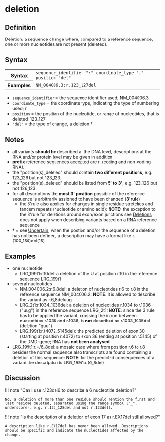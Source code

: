 # deletion

## Definition

Deletion: a sequence change where, compared to a reference sequence, one or more nucleotides are not present (deleted).

## Syntax

<table class="syntax">
  <tr>
    <th>Syntax</th>
    <td><code>sequence_identifier ":" coordinate_type "." position "del"</code></td>
  </tr>
  <tr>
    <th>Examples</th>
    <td><code>NM_004006.3:r.123_127del</code></td>
  </tr>
</table>

- <code>sequence_identifier</code> = the sequence identifier used; NM_004006.3
- <code>coordinate_type</code> = the coordinate type, indicating the type of numbering used; r
- <code>position</code> = the position of the nucleotide, or range of nucleotides, that is deleted; 123_127
- <code>"del"</code> = the type of change, a deletion †

## Notes

- all variants **should be** described at the DNA level, descriptions at the RNA and/or protein level may be given in addition
- **prefix** reference sequences accepted are r. (coding and non-coding RNA).
- the "position(s)\_deleted" should contain **two different positions**, e.g. 123_126 but not 123_123.
- the "position(s)\_deleted" should be listed from **5' to 3'**, e.g. 123_126 but not 126_123.
- for all descriptions the **most 3' position** possible of the reference sequence is arbitrarily assigned to have been changed (**3'rule**)
  - the 3'rule also applies for changes in single residue stretches and tandem repeats (nucleotide or amino acid): **NOTE:** the exception to the 3'rule for deletions around exon/exon junctions see [Deletions](../DNA/deletion.md) does not apply when describing variants based on a RNA reference sequence
- † = see [Uncertain](../uncertain.md); when the postion and/or the sequence of a deletion has not been defined, a description may have a format like r.(100_150)del(15)

## Examples

- one nucleotide
  - LRG_199t1:r.10del: a deletion of the U at position r.10 in the reference sequence LRG_199t1
- several nucleotides
  - NM_004006.2:r.6_8del: a deletion of nucleotides r.6 to r.8 in the reference sequence NM_004006.2: **NOTE**: it is allowed to describe the variant as r.6_8deluug
  - LRG_2t1:r.1034_1036del: a deletion of nucleotides r.1034 to r.1036 ("uug") in the reference sequence LRG_2t1: **NOTE**: since the 3'rule has to be applied the variant, crossing the intron between nucleotides r.1035 and r.1036, is **not** described as r.1033_1035del (deletion "guu")
  - LRG_199t1:r.(4072_5145del): the predicted deletion of exon 30 (starting at position r.4072) to exon 36 (ending at position r.5145) of the DMD-gene; RNA has **not been analysed**
- LRG_199t1:r.=/6_8del: a mosaic case where from position r.6 to r.8 besides the normal sequence also transcripts are found containing a deletion of this sequence: **NOTE**: for the predicted consequences of a variant the description is LRG_199t1:r.(6_8del)

## Discussion

!!! note "Can I use r.123del6 to describe a 6 nucleotide deletion?"

    No, a deletion of more than one residue should mention the first and last residue deleted, separated using the range symbol ("_", underscore), e.g. r.123_128del and not r.123del6.

!!! note "Is the description of a deletion of exon 17 as r.EX17del still allowed?"

    A description like r.EX17del has never been allowed. Descriptions should be specific and indicate the nucleotides affected by the change.
